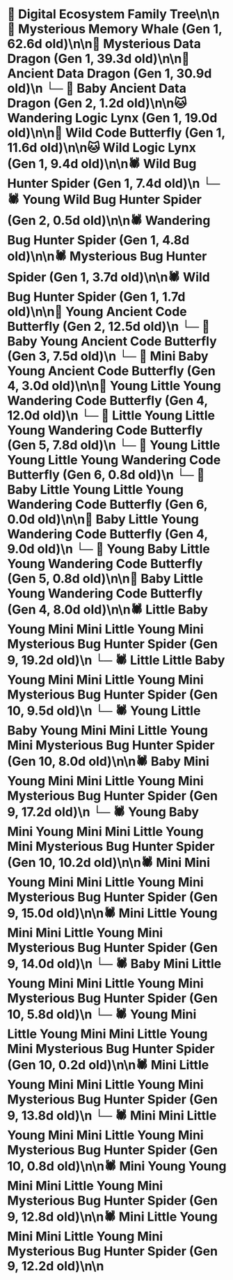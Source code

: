 # 🌳 Digital Ecosystem Family Tree\n\n🐋 Mysterious Memory Whale (Gen 1, 62.6d old)\n\n🐉 Mysterious Data Dragon (Gen 1, 39.3d old)\n\n🐉 Ancient Data Dragon (Gen 1, 30.9d old)\n  └─ 🐉 Baby Ancient Data Dragon (Gen 2, 1.2d old)\n\n🐱 Wandering Logic Lynx (Gen 1, 19.0d old)\n\n🦋 Wild Code Butterfly (Gen 1, 11.6d old)\n\n🐱 Wild Logic Lynx (Gen 1, 9.4d old)\n\n🕷️ Wild Bug Hunter Spider (Gen 1, 7.4d old)\n  └─ 🕷️ Young Wild Bug Hunter Spider (Gen 2, 0.5d old)\n\n🕷️ Wandering Bug Hunter Spider (Gen 1, 4.8d old)\n\n🕷️ Mysterious Bug Hunter Spider (Gen 1, 3.7d old)\n\n🕷️ Wild Bug Hunter Spider (Gen 1, 1.7d old)\n\n🦋 Young Ancient Code Butterfly (Gen 2, 12.5d old)\n  └─ 🦋 Baby Young Ancient Code Butterfly (Gen 3, 7.5d old)\n    └─ 🦋 Mini Baby Young Ancient Code Butterfly (Gen 4, 3.0d old)\n\n🦋 Young Little Young Wandering Code Butterfly (Gen 4, 12.0d old)\n  └─ 🦋 Little Young Little Young Wandering Code Butterfly (Gen 5, 7.8d old)\n    └─ 🦋 Young Little Young Little Young Wandering Code Butterfly (Gen 6, 0.8d old)\n    └─ 🦋 Baby Little Young Little Young Wandering Code Butterfly (Gen 6, 0.0d old)\n\n🦋 Baby Little Young Wandering Code Butterfly (Gen 4, 9.0d old)\n  └─ 🦋 Young Baby Little Young Wandering Code Butterfly (Gen 5, 0.8d old)\n\n🦋 Baby Little Young Wandering Code Butterfly (Gen 4, 8.0d old)\n\n🕷️ Little Baby Young Mini Mini Little Young Mini Mysterious Bug Hunter Spider (Gen 9, 19.2d old)\n  └─ 🕷️ Little Little Baby Young Mini Mini Little Young Mini Mysterious Bug Hunter Spider (Gen 10, 9.5d old)\n  └─ 🕷️ Young Little Baby Young Mini Mini Little Young Mini Mysterious Bug Hunter Spider (Gen 10, 8.0d old)\n\n🕷️ Baby Mini Young Mini Mini Little Young Mini Mysterious Bug Hunter Spider (Gen 9, 17.2d old)\n  └─ 🕷️ Young Baby Mini Young Mini Mini Little Young Mini Mysterious Bug Hunter Spider (Gen 10, 10.2d old)\n\n🕷️ Mini Mini Young Mini Mini Little Young Mini Mysterious Bug Hunter Spider (Gen 9, 15.0d old)\n\n🕷️ Mini Little Young Mini Mini Little Young Mini Mysterious Bug Hunter Spider (Gen 9, 14.0d old)\n  └─ 🕷️ Baby Mini Little Young Mini Mini Little Young Mini Mysterious Bug Hunter Spider (Gen 10, 5.8d old)\n  └─ 🕷️ Young Mini Little Young Mini Mini Little Young Mini Mysterious Bug Hunter Spider (Gen 10, 0.2d old)\n\n🕷️ Mini Little Young Mini Mini Little Young Mini Mysterious Bug Hunter Spider (Gen 9, 13.8d old)\n  └─ 🕷️ Mini Mini Little Young Mini Mini Little Young Mini Mysterious Bug Hunter Spider (Gen 10, 0.8d old)\n\n🕷️ Mini Young Young Mini Mini Little Young Mini Mysterious Bug Hunter Spider (Gen 9, 12.8d old)\n\n🕷️ Mini Little Young Mini Mini Little Young Mini Mysterious Bug Hunter Spider (Gen 9, 12.2d old)\n\n